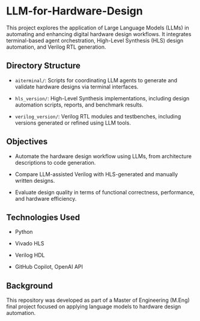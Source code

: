 # LLM-for-Hardware-Design

This project explores the application of Large Language Models (LLMs) in automating and enhancing digital hardware design workflows. It integrates terminal-based agent orchestration, High-Level Synthesis (HLS) design automation, and Verilog RTL generation.

## Directory Structure

- `aiterminal/`: Scripts for coordinating LLM agents to generate and validate hardware designs via terminal interfaces.

- `hls_version/`: High-Level Synthesis implementations, including design automation scripts, reports, and benchmark results.

- `verilog_version/`: Verilog RTL modules and testbenches, including versions generated or refined using LLM tools.

## Objectives

- Automate the hardware design workflow using LLMs, from architecture descriptions to code generation.

- Compare LLM-assisted Verilog with HLS-generated and manually written designs.

- Evaluate design quality in terms of functional correctness, performance, and hardware efficiency.

## Technologies Used

- Python

- Vivado HLS

- Verilog HDL

- GitHub Copilot, OpenAI API

## Background

This repository was developed as part of a Master of Engineering (M.Eng) final project focused on applying language models to hardware design automation.

